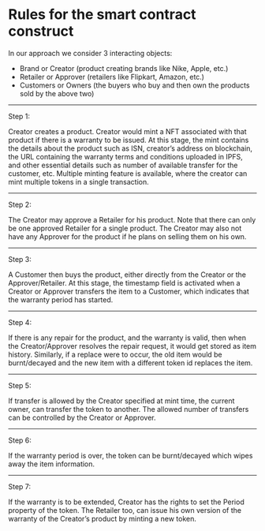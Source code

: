 # Rules for the smart contract construct

In our approach we consider 3 interacting objects:
- Brand or Creator (product creating brands like Nike, Apple, etc.)
- Retailer or Approver (retailers like Flipkart, Amazon, etc.)
- Customers or Owners (the buyers who buy and then own the products sold by the above two)

---

Step 1: 

Creator creates a product. Creator would mint a NFT associated with that product if there 
is a warranty to be issued. At this stage, the mint contains the details about the product 
such as ISN, creator’s address on blockchain, the URL containing the warranty terms and 
conditions uploaded in IPFS, and other essential details such as number of available 
transfer for the customer, etc. Multiple minting feature is available, where the creator 
can mint multiple tokens in a single transaction. 

---

Step 2:

The Creator may approve a Retailer for his product. Note that there can only be one 
approved Retailer for a single product. The Creator may also not have any Approver for the 
product if he plans on selling them on his own.

---

Step 3:

A Customer then buys the product, either directly from the Creator or the Approver/Retailer. 
At this stage, the timestamp field is activated when a Creator or Approver transfers the item 
to a Customer, which indicates that the warranty period has started.

---

Step 4:

If there is any repair for the product, and the warranty is valid, then when the 
Creator/Approver resolves the repair request, it would get stored as item history. Similarly, 
if a replace were to occur, the old item would be burnt/decayed and the new item with a 
different token id replaces the item.

---

Step 5:

If transfer is allowed by the Creator specified at mint time, the current owner, can transfer 
the token to another. The allowed number of transfers can be controlled by the Creator or 
Approver.

---

Step 6:

If the warranty period is over, the token can be burnt/decayed which wipes away the item 
information.

---

Step 7:

If the warranty is to be extended, Creator has the rights to set the Period property of the 
token. The Retailer too, can issue his own version of the warranty of the Creator’s product
by minting a new token.
